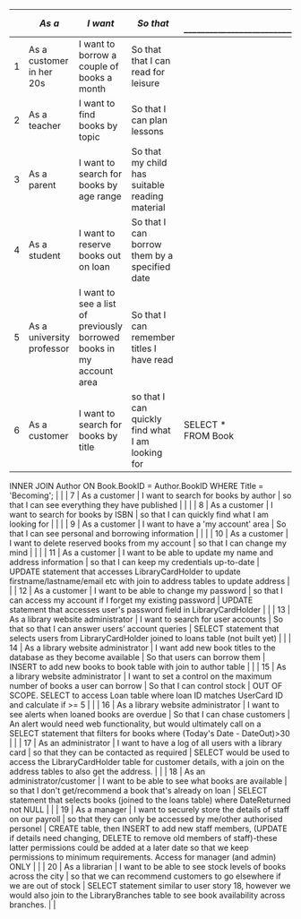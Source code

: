 |      | *As a* **<type of user>**          | *I want* **<some goal>**                                     | *So that* **<some reason>**                                  | DML statement _______________________________________________________________________________ | Notes _________________________________________ |
| ---- | ---------------------------------- | ------------------------------------------------------------ | ------------------------------------------------------------ | ------------------------------------------------------------ | ----------------------------------------------- |
| 1    | As a customer in her 20s           | I want to borrow a couple of books a month                   | So that that I can read for leisure                          |                                                              | No age field                                    |
| 2    | As a teacher                       | I want to find books by topic                                | So that I can plan lessons                                   |                                                              |                                                 |
| 3    | As a parent                        | I want to search for books by age range                      | So that my child has suitable reading material               |                                                              |                                                 |
| 4    | As a student                       | I want to reserve books out on loan                          | So that I can borrow them by a specified date                |                                                              |                                                 |
| 5    | As a university professor          | I want to see a list of previously borrowed books in my account area | So that I can remember titles I have read                    |                                                              |                                                 |
| 6    | As a customer                      | I want to search for books by title                          | so that I can quickly find what I am looking for             | SELECT  *<br/>FROM Book 
INNER JOIN Author
ON Book.BookID = Author.BookID
WHERE Title = 'Becoming'; |                                                 |
| 7    | As a customer                      | I want to search for books by author                         | so that I can see everything they have published             |                                                              |                                                 |
| 8    | As a customer                      | I want to search for books by ISBN                           | so that I can quickly find what I am looking for             |                                                              |                                                 |
| 9    | As a customer                      | I want to have a 'my account' area                           | So that I can see personal and borrowing information         |                                                              |                                                 |
| 10   | As a customer                      | I want to delete reserved books from my account              | so that I can change my mind                                 |                                                              |                                                 |
| 11   | As a customer                      | I want to be able to update my name and address information  | so that I can keep my credentials up-to-date                 |  UPDATE statement that accesses LibraryCardHolder to update firstname/lastname/email etc with join to address tables to update address                                                            |                                                 |
| 12   | As a customer                      | I want to be able to change my password                      | so that I can access my account if I forget my existing password | UPDATE statement that accesses user's password field in LibraryCardHolder                                                             |                                                 |
| 13   | As a library website administrator | I want to search for user accounts                           | So that so that I can answer users’ account queries          | SELECT statement that selects users from LibraryCardHolder joined to loans table (not built yet)                                                             |                                                 |
| 14   | As a library website administrator | I want add new book titles to the database as they become available | So that users can borrow them                                | INSERT to add new books to book table with join to author table                                                              |                                                 |
| 15   | As a library website administrator | I want to set a control on the maximum number of books a user can borrow | So that I can control stock                                  | OUT OF SCOPE. SELECT to access Loan table where loan ID matches UserCard ID and calculate if >= 5                                                             |                                                 |
| 16   | As a library website administrator | I want to see alerts when loaned books are overdue           | So that I can chase customers                                | An alert would need web functionality, but would ultimately call on a SELECT statement that filters for books where (Today's Date -   DateOut)>30 |                                                 |
| 17   | As an administrator                | I want to have a log of all users with a library card        | so that they can be contacted as required                    | SELECT would be used to access the LibraryCardHolder table for customer details, with a join on the address tables to also get the address. |                                                 |
| 18   | As an administrator/customer       | I want to be able to see what books are available            | so that I don't get/recommend a book that's already on loan  | SELECT statement that selects books (joined to the loans table) where DateReturned not NULL |                                                 |
| 19   | As a manager                       | I want to securely store the details of staff on our payroll | so that they can only be accessed by me/other authorised personel | CREATE table, then INSERT to add new staff members, (UPDATE if details need changing, DELETE to remove old members of staff)-these latter permissions could be added at a later date so that we keep permissions to minimum requirements. Access for manager (and admin) ONLY |                                                 |
| 20   | As a librarian                     | I want to be able to see stock levels of books across the city | so that we can recommend customers to go elsewhere if we are out of stock | SELECT statement similar to user story 18, however we would also join to the LibraryBranches table to see book availability across branches. |                                                 |

